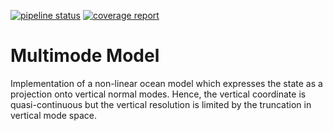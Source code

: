 [![pipeline status](https://git.geomar.de/mcgroup/multimode-model/badges/master/pipeline.svg)](https://git.geomar.de/mcgroup/multimode-model/commits/develop)
[![coverage report](https://git.geomar.de/mcgroup/multimode-model/badges/master/coverage.svg)](https://git.geomar.de/mcgroup/multimode-model/commits/develop)

# Multimode Model

Implementation of a non-linear ocean model which expresses the state as a projection onto vertical normal modes. Hence, the vertical coordinate is quasi-continuous but the vertical resolution is limited by the truncation in vertical mode space. 
